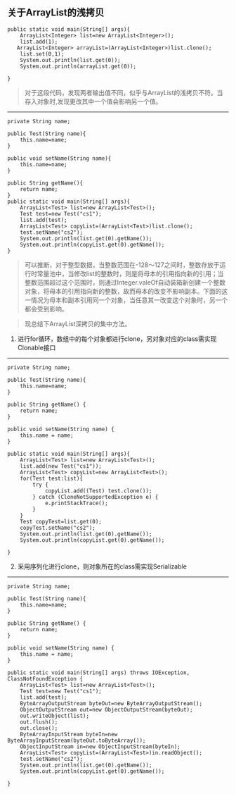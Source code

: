关于ArrayList的浅拷贝
---

    public static void main(String[] args){
        ArrayList<Integer> list=new ArrayList<Integer>();
        list.add(1);
       ArrayList<Integer> arrayList=(ArrayList<Integer>)list.clone();
        list.set(0,1);
        System.out.println(list.get(0));
        System.out.println(arrayList.get(0));

    }

>对于这段代码，发现两者输出值不同，似乎与ArrayList的浅拷贝不符。当存入对象时,发现更改其中一个值会影响另一个值。

 ---
    private String name;

    public Test(String name){
        this.name=name;
    }

    public void setName(String name){
        this.name=name;
    }

    public String getName(){
        return name;
    }
    public static void main(String[] args){
        ArrayList<Test> list=new ArrayList<Test>();
        Test test=new Test("cs1");
        list.add(test);
        ArrayList<Test> copyList=(ArrayList<Test>)list.clone();
        test.setName("cs2");
        System.out.println(list.get(0).getName());
        System.out.println(copyList.get(0).getName());
    }
    
>可以推断，对于整型数据，当整数范围在-128～127之间时，整数存放于运行时常量池中，当修改list的整数时，则是将母本的引用指向新的引用；当整数范围超过这个范围时，则通过Integer.valeOf自动装箱新创建一个整数对象，将母本的引用指向新的整数，故而母本的改变不影响副本。下面的这一情况为母本和副本引用同一个对象，当任意其一改变这个对象时，另一个都会受到影响。

>现总结下ArrayList深拷贝的集中方法。
1. 进行for循环，数组中的每个对象都进行clone，另对象对应的class需实现Clonable接口

---
    private String name;

    public Test(String name){
        this.name=name;
    }

    public String getName() {
        return name;
    }

    public void setName(String name) {
        this.name = name;
    }

    public static void main(String[] args){
        ArrayList<Test> list=new ArrayList<Test>();
        list.add(new Test("cs1"));
        ArrayList<Test> copyList=new ArrayList<Test>();
        for(Test test:list){
            try {
                copyList.add((Test) test.clone());
            } catch (CloneNotSupportedException e) {
                e.printStackTrace();
            }
        }
        Test copyTest=list.get(0);
        copyTest.setName("cs2");
        System.out.println(list.get(0).getName());
        System.out.println(copyList.get(0).getName());

    }
2. 采用序列化进行clone，则对象所在的class需实现Serializable

---
    private String name;

    public Test(String name){
        this.name=name;
    }

    public String getName() {
        return name;
    }

    public void setName(String name) {
        this.name = name;
    }

    public static void main(String[] args) throws IOException, ClassNotFoundException {
        ArrayList<Test> list=new ArrayList<Test>();
        Test test=new Test("cs1");
        list.add(test);
        ByteArrayOutputStream byteOut=new ByteArrayOutputStream();
        ObjectOutputStream out=new ObjectOutputStream(byteOut);
        out.writeObject(list);
        out.flush();
        out.close();
        ByteArrayInputStream byteIn=new ByteArrayInputStream(byteOut.toByteArray());
        ObjectInputStream in=new ObjectInputStream(byteIn);
        ArrayList<Test> copyList=(ArrayList<Test>)in.readObject();
        test.setName("cs2");
        System.out.println(list.get(0).getName());
        System.out.println(copyList.get(0).getName());

    }



